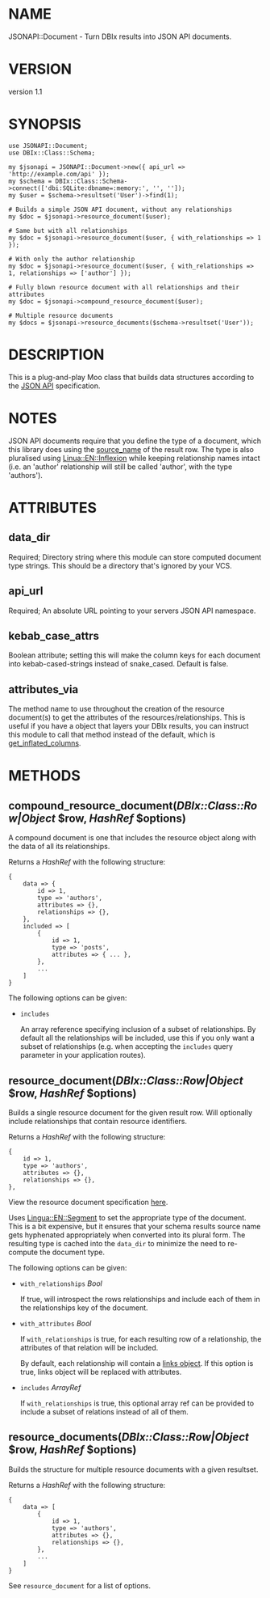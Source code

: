 # NAME

JSONAPI::Document - Turn DBIx results into JSON API documents.

# VERSION

version 1.1

# SYNOPSIS

    use JSONAPI::Document;
    use DBIx::Class::Schema;

    my $jsonapi = JSONAPI::Document->new({ api_url => 'http://example.com/api' });
    my $schema = DBIx::Class::Schema->connect(['dbi:SQLite:dbname=:memory:', '', '']);
    my $user = $schema->resultset('User')->find(1);

    # Builds a simple JSON API document, without any relationships
    my $doc = $jsonapi->resource_document($user);

    # Same but with all relationships
    my $doc = $jsonapi->resource_document($user, { with_relationships => 1 });

    # With only the author relationship
    my $doc = $jsonapi->resource_document($user, { with_relationships => 1, relationships => ['author'] });

    # Fully blown resource document with all relationships and their attributes
    my $doc = $jsonapi->compound_resource_document($user);

    # Multiple resource documents
    my $docs = $jsonapi->resource_documents($schema->resultset('User'));

# DESCRIPTION

This is a plug-and-play Moo class that builds data structures according
to the [JSON API](http://jsonapi.org/format/) specification.

# NOTES

JSON API documents require that you define the type of a document, which this
library does using the [source\_name](https://metacpan.org/pod/DBIx::Class::ResultSource#source_name)
of the result row. The type is also pluralised using [Linua::EN::Inflexion](https://metacpan.org/pod/Lingua::EN::Inflexion)
while keeping relationship names intact (i.e. an 'author' relationship will still be called 'author', with the type 'authors').

# ATTRIBUTES

## data\_dir

Required; Directory string where this module can store computed document type strings. This should be
a directory that's ignored by your VCS.

## api\_url

Required; An absolute URL pointing to your servers JSON API namespace.

## kebab\_case\_attrs

Boolean attribute; setting this will make the column keys for each document into
kebab-cased-strings instead of snake\_cased. Default is false.

## attributes\_via

The method name to use throughout the creation of the resource document(s) to
get the attributes of the resources/relationships. This is useful if you
have a object that layers your DBIx results, you can instruct this
module to call that method instead of the default, which is
[get\_inflated\_columns](https://metacpan.org/pod/DBIx::Class::Row#get_inflated_columns).

# METHODS

## compound\_resource\_document(_DBIx::Class::Row|Object_ $row, _HashRef_ $options)

A compound document is one that includes the resource object
along with the data of all its relationships.

Returns a _HashRef_ with the following structure:

    {
        data => {
            id => 1,
            type => 'authors',
            attributes => {},
            relationships => {},
        },
        included => [
            {
                id => 1,
                type => 'posts',
                attributes => { ... },
            },
            ...
        ]
    }

The following options can be given:

- `includes`

    An array reference specifying inclusion of a subset of relationships.
    By default all the relationships will be included, use this if you
    only want a subset of relationships (e.g. when accepting the `includes`
    query parameter in your application routes).

## resource\_document(_DBIx::Class::Row|Object_ $row, _HashRef_ $options)

Builds a single resource document for the given result row. Will optionally
include relationships that contain resource identifiers.

Returns a _HashRef_ with the following structure:

    {
        id => 1,
        type => 'authors',
        attributes => {},
        relationships => {},
    },

View the resource document specification [here](http://jsonapi.org/format/#document-resource-objects).

Uses [Lingua::EN::Segment](https://metacpan.org/pod/metacpan.org#pod-Lingua::EN::Segment) to set the appropriate type of the
document. This is a bit expensive, but it ensures that your schema results source name gets hyphenated
appropriately when converted into its plural form. The resulting type is cached into the `data_dir`
to minimize the need to re-compute the document type.

The following options can be given:

- `with_relationships` _Bool_

    If true, will introspect the rows relationships and include each
    of them in the relationships key of the document.

- `with_attributes` _Bool_

    If `with_relationships` is true, for each resulting row of a relationship,
    the attributes of that relation will be included.

    By default, each relationship will contain a [links object](http://jsonapi.org/format/#document-links).
    If this option is true, links object will be replaced with attributes.

- `includes` _ArrayRef_

    If `with_relationships` is true, this optional array ref can be
    provided to include a subset of relations instead of all of them.

## resource\_documents(_DBIx::Class::Row|Object_ $row, _HashRef_ $options)

Builds the structure for multiple resource documents with a given resultset.

Returns a _HashRef_ with the following structure:

    {
        data => [
            {
                id => 1,
                type => 'authors',
                attributes => {},
                relationships => {},
            },
            ...
        ]
    }

See `resource_document` for a list of options.
